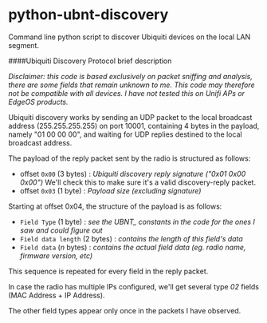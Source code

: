# python-ubnt-discovery
Command line python script to discover Ubiquiti devices on the local LAN segment.

####Ubiquiti Discovery Protocol brief description

*Disclaimer: this code is based exclusively on packet sniffing and analysis, there are some fields that remain unknown to me.
This code may therefore not be compatible with all devices.
I have not tested this on Unifi APs or EdgeOS products.*

Ubiquiti discovery works by sending an UDP packet to the local broadcast address (255.255.255.255) on port 10001,
containing 4 bytes in the payload, namely "01 00 00 00", and waiting for UDP replies destined to the local
broadcast address.

The payload of the reply packet sent by the radio is structured as follows:
- offset `0x00` (3 bytes) : *Ubiquiti discovery reply signature ("0x01 0x00 0x00")*
	We'll check this to make sure it's a valid discovery-reply packet.
- offset `0x03` (1 byte) : *Payload size (excluding signature)*

Starting at offset 0x04, the structure of the payload is as follows:
-	`Field Type`        (1 byte) : *see the UBNT_ constants in the code for the ones I saw and could figure out*
- `Field data length` (2 bytes) : *contains the length of this field's data*
- `Field data`        (*n* bytes) : *contains the actual field data (eg. radio name, firmware version, etc)*

This sequence is repeated for every field in the reply packet.

In case the radio has multiple IPs configured, we'll get several type *02* fields (MAC Address + IP Address).

The other field types appear only once in the packets I have observed.
